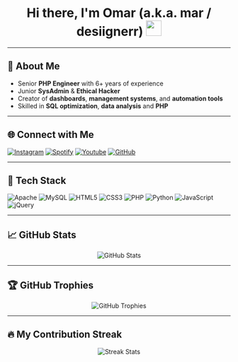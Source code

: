<h1 align="center">Hi there, I'm Omar (a.k.a. mar / desiignerr) <img src="https://media.giphy.com/media/hvRJCLFzcasrR4ia7z/giphy.gif" width="35"></h1>

---

## 🚀 About Me

- Senior **PHP Engineer** with 6+ years of experience
- Junior **SysAdmin** & **Ethical Hacker**
- Creator of **dashboards**, **management systems**, and **automation tools**
- Skilled in **SQL optimization**, **data analysis** and **PHP**

---

## 🌐 Connect with Me
[![Instagram](https://img.shields.io/badge/Instagram-E4405F?style=for-the-badge&logo=instagram&logoColor=white)]([https://instagram.com/yourusername](https://www.instagram.com/desiignerr.r/))
[![Spotify](https://img.shields.io/badge/Spotify-1ED760?style=for-the-badge&logo=spotify&logoColor=white)](https://open.spotify.com/user/dey3trxuyz6zsuo7lctsadhlr)
[![Youtube](https://img.shields.io/badge/Youtube-FF0000?style=for-the-badge&logo=youtube&logoColor=white)](https://www.youtube.com/channel/UCsBQRe_Hl635ba876_LyY_Q)
[![GitHub](https://img.shields.io/badge/Github-24292e?style=for-the-badge&logo=github&logoColor=white)](https://github.com/TheDesiignerr)


---

## 🧰 Tech Stack

![Apache](https://img.shields.io/badge/Apache-D22128?style=for-the-badge&logo=apache&logoColor=white)
![MySQL](https://img.shields.io/badge/MySQL-4479A1?style=for-the-badge&logo=mysql&logoColor=white)
![HTML5](https://img.shields.io/badge/HTML5-E34F26?style=for-the-badge&logo=html5&logoColor=white)
![CSS3](https://img.shields.io/badge/CSS3-1572B6?style=for-the-badge&logo=css3&logoColor=white)
![PHP](https://img.shields.io/badge/PHP-777BB4?style=for-the-badge&logo=php&logoColor=white)
![Python](https://img.shields.io/badge/Python-FFD43B?style=for-the-badge&logo=python&logoColor=blue)
![JavaScript](https://img.shields.io/badge/JavaScript-F7DF1E?style=for-the-badge&logo=javascript&logoColor=black)
![jQuery](https://img.shields.io/badge/jQuery-0769AD?style=for-the-badge&logo=jquery&logoColor=white)

---

## 📈 GitHub Stats

<p align="center">
  <img src="https://github-readme-stats.vercel.app/api?username=TheDesiignerr&show_icons=true&theme=radical" alt="GitHub Stats" />
</p>

---

## 🏆 GitHub Trophies

<p align="center">
  <img src="https://github-profile-trophy.vercel.app/?username=TheDesiignerr&theme=darkhub" alt="GitHub Trophies" />
</p>

---

## 🔥 My Contribution Streak

<p align="center">
  <img src="https://github-readme-streak-stats.herokuapp.com/?user=TheDesiignerr&theme=radical" alt="Streak Stats" />
</p>
